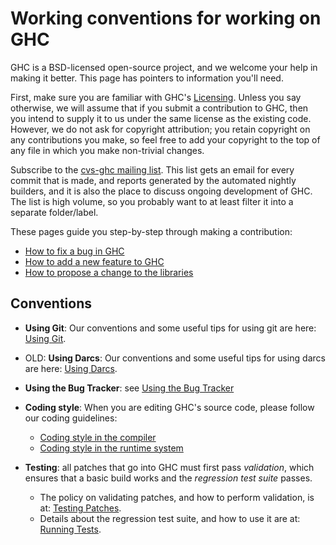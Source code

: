 # Working conventions for working on GHC



GHC is a BSD-licensed open-source project, and we welcome your help in making it better.
This page has pointers to information you'll need.



First, make sure you are familiar with GHC's [Licensing](licensing).  Unless you say otherwise, we will assume that if you submit a contribution to GHC, then you intend to supply it to us under the same license as the existing code. However, we do not ask for copyright attribution; you retain copyright on any contributions you make, so feel free to add your copyright to the top of any file in which you make non-trivial changes.



Subscribe to the [
cvs-ghc mailing list](http://www.haskell.org/mailman/listinfo/cvs-ghc).  This list gets an email for every commit that is made, and reports generated by the automated nightly builders, and it is also the place to discuss ongoing development of GHC.  The list is high volume, so you probably want to at least filter it into a separate folder/label.



These pages guide you step-by-step through making a contribution:


- [How to fix a bug in GHC](working-conventions/fixing-bugs)
- [How to add a new feature to GHC](working-conventions/adding-features)
- [
  How to propose a change to the libraries](http://haskell.org/haskellwiki/Library_submissions)

## Conventions


- **Using Git**: Our conventions and some useful tips for using git are here: [Using Git](working-conventions/git).

- OLD: **Using Darcs**: Our conventions and some useful tips for using darcs are here: [Using Darcs](working-conventions/darcs).

- **Using the Bug Tracker**: see [Using the Bug Tracker](working-conventions/bug-tracker)

- **Coding style**: When you are editing GHC's source code, please follow our coding guidelines:

  - [Coding style in the compiler](commentary/coding-style)
  - [Coding style in the runtime system](commentary/rts/conventions)

- **Testing**: all patches that go into GHC must first pass *validation*, which ensures that a basic build works and the *regression test suite* passes.

  - The policy on validating patches, and how to perform validation, is at: [Testing Patches](testing-patches).
  - Details about the regression test suite, and how to use it are at: [Running Tests](building/running-tests).

